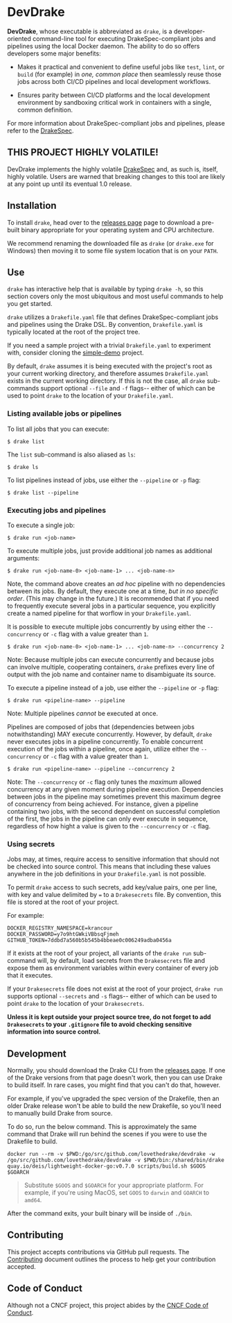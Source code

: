 # DevDrake

__DevDrake__, whose executable is abbreviated as `drake`, is a
developer-oriented command-line tool for executing DrakeSpec-compliant jobs and
pipelines using the local Docker daemon. The ability to do so offers developers
some major benefits:

* Makes it practical and convenient to define useful jobs like `test`, `lint`,
  or `build` (for example) in _one, common place_ then seamlessly reuse those
  jobs across both CI/CD pipelines and local development workflows.

* Ensures parity between CI/CD platforms and the local development environment
  by sandboxing critical work in containers with a single, common definition.

For more information about DrakeSpec-compliant jobs and pipelines, please refer
to the [DrakeSpec](https://github.com/lovethedrake/drakespec).

## THIS PROJECT HIGHLY VOLATILE!

DevDrake implements the highly volatile
[DrakeSpec](https://github.com/lovethedrake/drakespec) and, as such is, itself,
highly volatile. Users are warned that breaking changes to this tool are likely
at any point up until its eventual 1.0 release.

## Installation

To install `drake`, head over to the
[releases page](https://github.com/lovethedrake/devdrake/releases) page to
download a pre-built binary appropriate for your operating system and CPU
architecture.

We recommend renaming the downloaded file as `drake` (or `drake.exe` for
Windows) then moving it to some file system location that is on your `PATH`.

## Use

`drake` has interactive help that is available by typing `drake -h`, so this
section covers only the most ubiquitous and most useful commands to help you get
started.

`drake` utilizes a `Drakefile.yaml` file that defines DrakeSpec-compliant jobs
and pipelines using the Drake DSL. By convention, `Drakefile.yaml` is typically
located at the root of the project tree.

If you need a sample project with a trivial `Drakefile.yaml` to experiment with,
consider cloning the
[simple-demo](https://github.com/lovethedrake/simple-demo) project.

By default, `drake` assumes it is being executed with the project's root as your
current working directory, and therefore assumes `Drakefile.yaml` exists in the
current working directory. If this is not the case, all `drake` sub-commands
support optional `--file` and `-f` flags-- either of which can be used to point
`drake` to the location of your `Drakefile.yaml`.

### Listing available jobs or pipelines

To list all jobs that you can execute:

```console
$ drake list
```

The `list` sub-command is also aliased as `ls`:

```console
$ drake ls
```

To list pipelines instead of jobs, use either the `--pipeline` or `-p` flag:

```console
$ drake list --pipeline
```

### Executing jobs and pipelines

To execute a single job:

```console
$ drake run <job-name>
```

To execute multiple jobs, just provide additional job names as
additional arguments:

```console
$ drake run <job-name-0> <job-name-1> ... <job-name-n>
```

Note, the command above creates an _ad hoc_ pipeline with no dependencies
between its jobs. By default, they execute one at a time, _but in no specific
order_. (This may change in the future.) It is recommended that if you need to
frequently execute several jobs in a particular sequence, you explicitly create
a named pipeline for that worflow in your `Drakefile.yaml`.

It is possible to execute multiple jobs concurrently by using either the
`--concurrency` or `-c` flag with a value greater than `1`.

```console
$ drake run <job-name-0> <job-name-1> ... <job-name-n> --concurrency 2
```

Note: Because multiple jobs can execute concurrently and because jobs can
involve multiple, cooperating containers, `drake` prefixes every line of output
with the job name and container name to disambiguate its source.

To execute a pipeline instead of a job, use either the `--pipeline` or `-p`
flag:

```console
$ drake run <pipeline-name> --pipeline
```

Note: Multiple pipelines _cannot_ be executed at once.

Pipelines are composed of jobs that (dependencies between jobs notwithstanding)
MAY execute concurrently. However, by default, `drake` never executes jobs in a
pipeline concurrently. To enable concurrent execution of the jobs within a
pipeline, once again, utilize either the `--concurrency` or `-c` flag with a
value greater than `1`.

```console
$ drake run <pipeline-name> --pipeline --concurrency 2
```

Note: The `--concurrency` or `-c` flag only tunes the _maximum_ allowed
concurrency at any given moment during pipeline execution. Dependencies between
jobs in the pipeline may sometimes prevent this maximum degree of concurrency
from being achieved. For instance, given a pipeline containing two jobs, with
the second dependent on successful completion of the first, the jobs in the
pipeline can only ever execute in sequence, regardless of how hight a value is
given to the `--concurrency` or `-c` flag.

### Using secrets

Jobs may, at times, require access to sensitive information that should not be
checked into source control. This means that including these values anywhere in
the job definitions in your `Drakefile.yaml` is not possible.

To permit `drake` access to such secrets, add key/value pairs, one per line,
with key and value delimited by `=` to a `Drakesecrets` file. By convention,
this file is stored at the root of your project.

For example:

```
DOCKER_REGISTRY_NAMESPACE=krancour
DOCKER_PASSWORD=y7o9htGWkiVBbsqFjmeh
GITHUB_TOKEN=7ddbd7a560b5b545b4bbeae0c006249adba0456a
```

If it exists at the root of your project, all variants of the `drake run`
sub-command will, by default, load secrets from the `Drakesecrets` file and
expose them as environment variables within every container of every job that it
executes.

If your `Drakesecrets` file does not exist at the root of your project, `drake
run` supports optional `--secrets` and `-s` flags-- either of which can be used
to point `drake` to the location of your `Drakesecrets`.

__Unless it is kept outside your project source tree, do not forget to add
`Drakesecrets` to your `.gitignore` file to avoid checking sensitive information
into source control.__

## Development

Normally, you should download the Drake CLI from the [releases page](https://github.com/lovethedrake/devdrake/releases). If one of the Drake versions from that page doesn't work, then you can use Drake to build itself. In rare cases, you might find that you can't do that, however.

For example, if you've upgraded the spec version of the Drakefile, then an older Drake release won't be able to build the new Drakefile, so you'll need to manually build Drake from source.

To do so, run the below command. This is approximately the same command that Drake will run behind the scenes if you were to use the Drakefile to build.

```console
docker run --rm -v $PWD:/go/src/github.com/lovethedrake/devdrake -w /go/src/github.com/lovethedrake/devdrake -v $PWD/bin:/shared/bin/drake quay.io/deis/lightweight-docker-go:v0.7.0 scripts/build.sh $GOOS $GOARCH
```

>Substitute `$GOOS` and `$GOARCH` for your appropriate platform. For example, if you're using MacOS, set `GOOS` to `darwin` and `GOARCH` to `amd64`.

After the command exits, your built binary will be inside of `./bin`.

## Contributing

This project accepts contributions via GitHub pull requests. The
[Contributing](CONTRIBUTING.md) document outlines the process to help get your
contribution accepted.

## Code of Conduct

Although not a CNCF project, this project abides by the
[CNCF Code of Conduct](https://github.com/cncf/foundation/blob/master/code-of-conduct.md).
